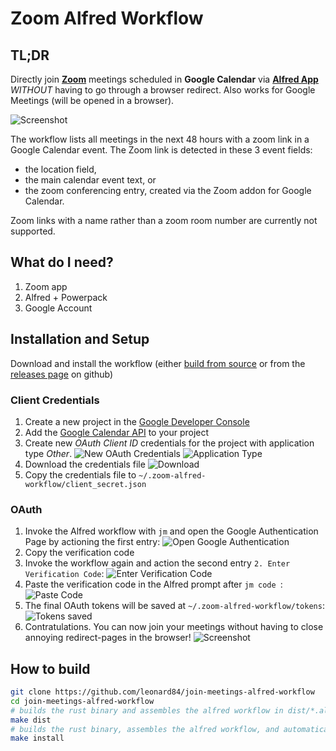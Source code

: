 # Zoom Alfred Workflow

## TL;DR
Directly join [**Zoom**](https://www.zoom.us) meetings scheduled in **Google Calendar** via [**Alfred App**](https://www.alfredapp.com) *WITHOUT* having to go through a browser redirect.
Also works for Google Meetings (will be opened in a browser).

![Screenshot](images/screenshot.png)

The workflow lists all meetings in the next 48 hours with a zoom link in a Google Calendar event. The Zoom link is detected in these 3 event fields:
* the location field,
* the main calendar event text, or
* the zoom conferencing entry, created via the Zoom addon for Google Calendar.

Zoom links with a name rather than a zoom room number are currently not supported.

## What do I need?
1. Zoom app
1. Alfred + Powerpack
1. Google Account

## Installation and Setup
Download and install the workflow (either [build from source](https://github.com/gseitz/zoom-alfred-workflow#how-to-build) or from the [releases page](https://github.com/gseitz/zoom-alfred-workflow/releases) on github)

### Client Credentials
1. Create a new project in the [Google Developer Console](https://console.developers.google.com/apis/credentials)
1. Add the [Google Calendar API](https://console.developers.google.com/apis/api/calendar-json.googleapis.com) to your project
1. Create new *OAuth Client ID* credentials for the project with application type *Other*.
![New OAuth Credentials](images/create_credentials.png)
![Application Type](images/application_type.png)
1. Download the credentials file
    ![Download](images/download_credentials.png)
1. Copy the credentials file to `~/.zoom-alfred-workflow/client_secret.json`


### OAuth
1. Invoke the Alfred workflow with `jm` and open the Google Authentication Page by actioning the first entry: ![Open Google Authentication](images/open_google_auth.png)
1. Copy the verification code
1. Invoke the workflow again and action the second entry `2. Enter Verification Code`: ![Enter Verification Code](images/enter_code.png)
1. Paste the verification code in the Alfred prompt after `jm code `: ![Paste Code](images/paste_code.png)
1. The final OAuth tokens will be saved at `~/.zoom-alfred-workflow/tokens`: ![Tokens saved](images/tokens_saved.png)
1. Contratulations. You can now join your meetings without having to close annoying redirect-pages in the browser!
![Screenshot](images/screenshot.png)

## How to build

```bash
git clone https://github.com/leonard84/join-meetings-alfred-workflow
cd join-meetings-alfred-workflow
# builds the rust binary and assembles the alfred workflow in dist/*.alfredworkflow
make dist
# builds the rust binary, assembles the alfred workflow, and automatically installs the workflow
make install
```

